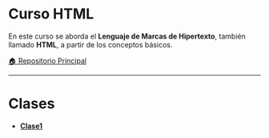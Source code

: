 # Curso HTML

En este curso se aborda el **Lenguaje de Marcas de Hipertexto**, también llamado **HTML**, a partir de los conceptos básicos.

[🏠 Repositorio Principal](https://github.com/andreiDev1/CursoDesarrolloWeb)

---

# Clases

- [**Clase1**](https://github.com/andreiDev1/CursoDesarrolloWeb/tree/main/00-CursoHTML/Clase1)

